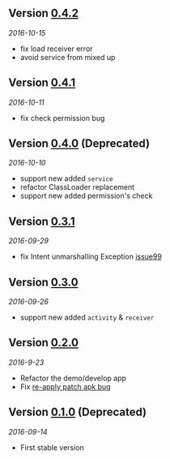 ## Version [0.4.2](https://github.com/eleme/Amigo/releases/tag/v0.4.2)
_2016-10-15_
* fix load receiver error
* avoid service from mixed up

## Version [0.4.1](https://github.com/eleme/Amigo/releases/tag/v0.4.1)
_2016-10-11_
* fix check permission bug

## Version [0.4.0](https://github.com/eleme/Amigo/releases/tag/v0.4.0) (Deprecated)

_2016-10-10_

* support new added `service`
* refactor ClassLoader replacement
* support new added permission's check

## Version [0.3.1](https://github.com/eleme/Amigo/releases/tag/v0.3.1)

_2016-09-29_

* fix Intent unmarshalling Exception [issue99](https://github.com/eleme/Amigo/issues/99)

## Version [0.3.0](https://github.com/eleme/Amigo/releases/tag/v0.3.0)

_2016-09-26_

* support new added `activity` & `receiver`

## Version [0.2.0](https://github.com/eleme/Amigo/releases/tag/v0.2.0)

_2016-9-23_

* Refactor the demo/develop app
* Fix [re-apply patch apk bug](https://github.com/eleme/Amigo/issues/73)

## Version [0.1.0](https://github.com/eleme/Amigo/releases/tag/v0.1.0) (Deprecated)

_2016-09-14_

* First stable version
